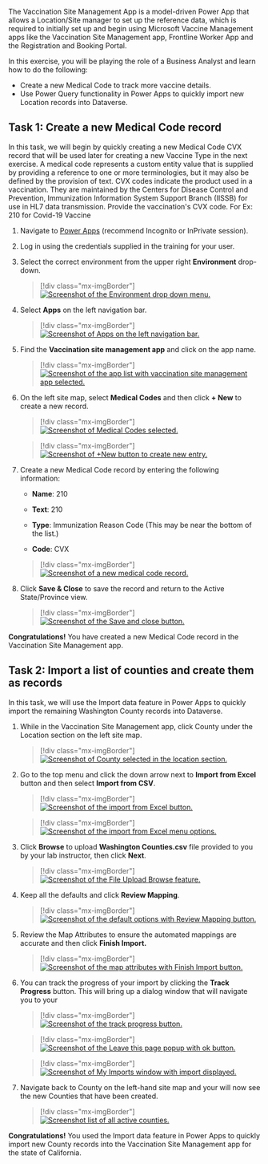 The Vaccination Site Management App is a model-driven Power App that allows a Location/Site manager to set up the reference data, which is required to initially set up and begin using Microsoft Vaccine Management apps like the Vaccination Site Management app, Frontline Worker App and the Registration and Booking Portal.

In this exercise, you will be playing the role of a Business Analyst and learn how to do the following:

- Create a new Medical Code to track more vaccine details.
- Use Power Query functionality in Power Apps to quickly import new Location records into Dataverse.

## Task 1: Create a new Medical Code record

In this task, we will begin by quickly creating a new Medical Code CVX record that will be used later for creating a new Vaccine Type in the next exercise. A medical code represents a custom entity value that is supplied by providing a reference to one or more terminologies, but it may also be defined by the provision of text. CVX codes indicate the product used in a vaccination. They are maintained by the Centers for Disease Control and Prevention, Immunization Information System Support Branch (IISSB) for use in HL7 data transmission. Provide the vaccination's CVX code. For Ex: 210 for Covid-19 Vaccine

1.  Navigate to [Power Apps](https://make.powerapps.com/?azure-portal=true) (recommend Incognito or InPrivate session).

1.  Log in using the credentials supplied in the training for your user.

1.  Select the correct environment from the upper right **Environment** drop-down.

	> [!div class="mx-imgBorder"]
	> [![Screenshot of the Environment drop down menu.](../media/environment.png)](../media/environment.png#lightbox)

1.  Select **Apps** on the left navigation bar.

	> [!div class="mx-imgBorder"]
	> [![Screenshot of Apps on the left navigation bar.](../media/apps.png)](../media/apps.png#lightbox)

1.  Find the **Vaccination site management app** and click on the app name. 

	> [!div class="mx-imgBorder"]
	> [![Screenshot of the app list with vaccination site management app selected.](../media/vaccination-site-management-app.png)](../media/vaccination-site-management-app.png#lightbox)
	
1.  On the left site map, select **Medical Codes** and then click **+ New** to create a new record.

	> [!div class="mx-imgBorder"]
	> [![Screenshot of Medical Codes selected.](../media/medical-codes.png)](../media/medical-codes.png#lightbox)

	> [!div class="mx-imgBorder"]
	> [![Screenshot of +New button to create new entry.](../media/new.png)](../media/new.png#lightbox)

1.  Create a new Medical Code record by entering the following information:

	- **Name**: 210
	
	- **Text**: 210
	
	- **Type**: Immunization Reason Code (This may be near the bottom of the list.)
	
	- **Code**: CVX

	> [!div class="mx-imgBorder"]
	> [![Screenshot of a new medical code record.](../media/new-medical-code.png)](../media/new-medical-code.png#lightbox)

1.  Click **Save & Close** to save the record and return to the Active State/Province view.

	> [!div class="mx-imgBorder"]
	> [![Screenshot of the Save and close button.](../media/save-close.png)](../media/save-close.png#lightbox)

**Congratulations!** You have created a new Medical Code record in the Vaccination Site Management app.

## Task 2: Import a list of counties and create them as records

In this task, we will use the Import data feature in Power Apps to quickly import the remaining Washington County records into Dataverse.

1.  While in the Vaccination Site Management app, click County under the Location section on the left site map.

	> [!div class="mx-imgBorder"]
	> [![Screenshot of County selected in the location section.](../media/county.png)](../media/county.png#lightbox)

1.  Go to the top menu and click the down arrow next to **Import from Excel** button and then select **Import from CSV**.

	> [!div class="mx-imgBorder"]
	> [![Screenshot of the import from Excel button.](../media/excel-import.png)](../media/excel-import.png#lightbox)

	> [!div class="mx-imgBorder"]
	> [![Screenshot of the import from Excel menu options.](../media/import-options.png)](../media/import-options.png#lightbox)

1.  Click **Browse** to upload **Washington Counties.csv** file provided to you by your lab instructor, then click **Next**.

	> [!div class="mx-imgBorder"]
	> [![Screenshot of the File Upload Browse feature.](../media/file-upload.png)](../media/file-upload.png#lightbox)

1.  Keep all the defaults and click **Review Mapping**.

	> [!div class="mx-imgBorder"]
	> [![Screenshot of the default options with Review Mapping button.](../media/review-mapping.png)](../media/review-mapping.png#lightbox)

1.  Review the Map Attributes to ensure the automated mappings are accurate and then click **Finish Import.**

	> [!div class="mx-imgBorder"]
	> [![Screenshot of the map attributes with Finish Import button.](../media/finish-import.png)](../media/finish-import.png#lightbox)

1.  You can track the progress of your import by clicking the **Track Progress** button. This will bring up a dialog window that will navigate you to your

	> [!div class="mx-imgBorder"]
	> [![Screenshot of the track progress button.](../media/track-progress.png)](../media/track-progress.png#lightbox)

	> [!div class="mx-imgBorder"]
	> [![Screenshot of the Leave this page popup with ok button.](../media/leave-page.png)](../media/leave-page.png#lightbox)

	> [!div class="mx-imgBorder"]
	> [![Screenshot of My Imports window with import displayed.](../media/imports.png)](../media/imports.png#lightbox)

1.  Navigate back to County on the left-hand site map and your will now see the new Counties that have been created.

	> [!div class="mx-imgBorder"]
	> [![Screenshot list of all active counties.](../media/counties-list.png)](../media/counties-list-large.png#lightbox)

**Congratulations!** You used the Import data feature in Power Apps to quickly import new County records into the Vaccination Site Management app for the state of California.

